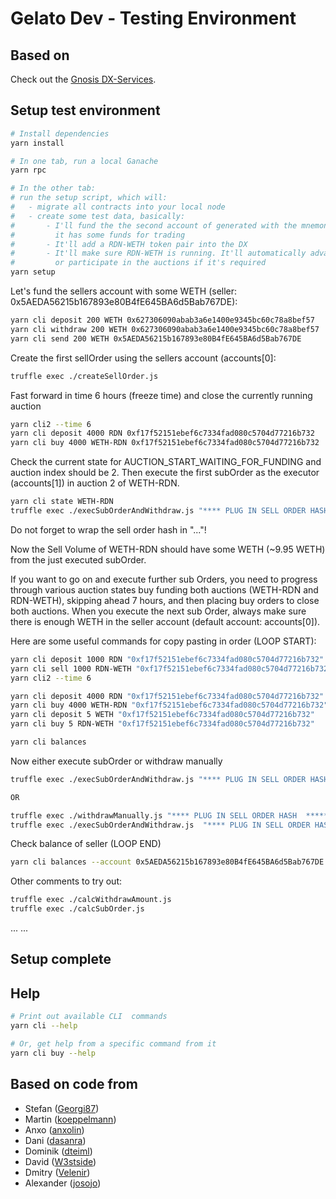 # Gelato Dev - Testing Environment

## Based on
Check out the [Gnosis DX-Services](https://github.com/gnosis/dx-services).

## Setup test environment
```bash
# Install dependencies
yarn install

# In one tab, run a local Ganache
yarn rpc

# In the other tab:
# run the setup script, which will:
#   - migrate all contracts into your local node
#   - create some test data, basically:
#       - I'll fund the the second account of generated with the mnemonic, so
#         it has some funds for trading
#       - It'll add a RDN-WETH token pair into the DX
#       - It'll make sure RDN-WETH is running. It'll automatically advance time,
#         or participate in the auctions if it's required
yarn setup
```

Let's fund the sellers account with some WETH (seller: 0x5AEDA56215b167893e80B4fE645BA6d5Bab767DE):
```bash
yarn cli deposit 200 WETH 0x627306090abab3a6e1400e9345bc60c78a8bef57
yarn cli withdraw 200 WETH 0x627306090abab3a6e1400e9345bc60c78a8bef57
yarn cli send 200 WETH 0x5AEDA56215b167893e80B4fE645BA6d5Bab767DE
```

Create the first sellOrder using the sellers account (accounts[0]:
```bash
truffle exec ./createSellOrder.js
```

Fast forward in time 6 hours (freeze time) and close the currently running auction
```bash
yarn cli2 --time 6
yarn cli deposit 4000 RDN 0xf17f52151ebef6c7334fad080c5704d77216b732
yarn cli buy 4000 WETH-RDN 0xf17f52151ebef6c7334fad080c5704d77216b732
```

Check the current state for AUCTION_START_WAITING_FOR_FUNDING and auction index should be 2.
Then execute the first subOrder as the executor (accounts[1]) in auction 2 of WETH-RDN.
```bash
yarn cli state WETH-RDN
truffle exec ./execSubOrderAndWithdraw.js "**** PLUG IN SELL ORDER HASH  ******"
```
Do not forget to wrap the sell order hash in "..."!

Now the Sell Volume of WETH-RDN should have some WETH (~9.95 WETH) from the just executed subOrder.

If you want to go on and execute further sub Orders, you need to progress through
various auction states buy funding both auctions (WETH-RDN and RDN-WETH),
skipping ahead 7 hours, and then placing buy orders to close both auctions.
When you execute the next sub Order, always make sure there is enough WETH
in the seller account (default account: accounts[0]).

Here are some useful commands for copy pasting in order (LOOP START):
```bash
yarn cli deposit 1000 RDN "0xf17f52151ebef6c7334fad080c5704d77216b732"
yarn cli sell 1000 RDN-WETH "0xf17f52151ebef6c7334fad080c5704d77216b732"
yarn cli2 --time 6

yarn cli deposit 4000 RDN "0xf17f52151ebef6c7334fad080c5704d77216b732"
yarn cli buy 4000 WETH-RDN "0xf17f52151ebef6c7334fad080c5704d77216b732"
yarn cli deposit 5 WETH "0xf17f52151ebef6c7334fad080c5704d77216b732"
yarn cli buy 5 RDN-WETH "0xf17f52151ebef6c7334fad080c5704d77216b732"

yarn cli balances
```

Now either execute subOrder or withdraw manually
```bash
truffle exec ./execSubOrderAndWithdraw.js "**** PLUG IN SELL ORDER HASH  ******"

OR

truffle exec ./withdrawManually.js "**** PLUG IN SELL ORDER HASH  ******"
truffle exec ./execSubOrderAndWithdraw.js  "**** PLUG IN SELL ORDER HASH  ******"
```

Check balance of seller (LOOP END)
```bash
yarn cli balances --account 0x5AEDA56215b167893e80B4fE645BA6d5Bab767DE
```

Other comments to try out:
```bash
truffle exec ./calcWithdrawAmount.js
truffle exec ./calcSubOrder.js
```


...
...

## Setup complete

## Help

```bash
# Print out available CLI  commands
yarn cli --help

# Or, get help from a specific command from it
yarn cli buy --help
```

## Based on code from
- Stefan ([Georgi87](https://github.com/Georgi87))
- Martin ([koeppelmann](https://github.com/koeppelmann))
- Anxo ([anxolin](https://github.com/anxolin))
- Dani ([dasanra](https://github.com/dasanra))
- Dominik ([dteiml](https://github.com/dteiml))
- David ([W3stside](https://github.com/w3stside))
- Dmitry ([Velenir](https://github.com/Velenir))
- Alexander ([josojo](https://github.com/josojo))
